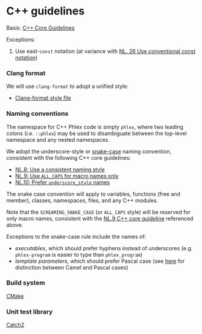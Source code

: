 # C++ guidelines

Basis: [C++ Core Guidelines](https://isocpp.github.io/CppCoreGuidelines/CppCoreGuidelines)

Exceptions:
1. Use east-`const` notation (at variance with [NL. 26 Use conventional const notation](https://isocpp.github.io/CppCoreGuidelines/CppCoreGuidelines#Rl-const))

### Clang format

We will use `clang-format` to adopt a unified style:
- [Clang-format style file](.clang-format)

### Naming conventions

The namespace for C++ Phlex code is simply `phlex`, where two leading colons (i.e. `::phlex`) may be used to disambiguate between the top-level namespace and any nested namespaces.

We adopt the underscore-style or [snake-case](https://en.wikipedia.org/wiki/Snake_case) naming convention, consistent with the following C++ core guidelines:
- [NL.8: Use a consistent naming style](https://isocpp.github.io/CppCoreGuidelines/CppCoreGuidelines#nl8-use-a-consistent-naming-style)
- [NL.9: Use `ALL_CAPS` for macro names only](https://isocpp.github.io/CppCoreGuidelines/CppCoreGuidelines#nl9-use-all_caps-for-macro-names-only)
- [NL.10: Prefer `underscore_style` names](https://isocpp.github.io/CppCoreGuidelines/CppCoreGuidelines#nl10-prefer-underscore_style-names)

The snake case convention will apply to variables, functions (free and member), classes, namespaces, files, and any C++ modules.

Note that the `SCREAMING_SNAKE_CASE` (or `ALL_CAPS` style) will be reserved for only macro names, consistent with the [NL.9 C++ core guideline](https://isocpp.github.io/CppCoreGuidelines/CppCoreGuidelines#nl9-use-all_caps-for-macro-names-only) referenced above.

Exceptions to the snake-case rule include the names of:
- *executables*, which should prefer hyphens instead of underscores (e.g. `phlex-program` is easier to type than `phlex_program`)
- *template parameters*, which should prefer Pascal case (see [here](https://en.wikipedia.org/wiki/Camel_case) for distinction between Camel and Pascal cases)

### Build system

[CMake](https://cmake.org/cmake/help/git-master/)

### Unit test library

[Catch2](https://github.com/catchorg/Catch2)
